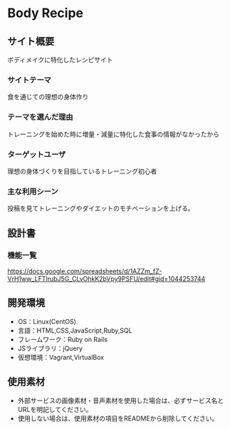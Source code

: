# Body Recipe

## サイト概要
ボディメイクに特化したレシピサイト

### サイトテーマ
食を通じての理想の身体作り

### テーマを選んだ理由
トレーニングを始めた時に増量・減量に特化した食事の情報がなかったから
### ターゲットユーザ
理想の身体づくりを目指しているトレーニング初心者

### 主な利用シーン
投稿を見てトレーニングやダイエットのモチベーションを上げる。

## 設計書

### 機能一覧
https://docs.google.com/spreadsheets/d/1AZZm_fZ-VrH1ww_LFTIrubJ5G_CLvOhkK2bVpy9PSFU/edit#gid=1044253744
## 開発環境
- OS：Linux(CentOS)
- 言語：HTML,CSS,JavaScript,Ruby,SQL
- フレームワーク：Ruby on Rails
- JSライブラリ：jQuery
- 仮想環境：Vagrant,VirtualBox

## 使用素材
- 外部サービスの画像素材・音声素材を使用した場合は、必ずサービス名とURLを明記してください。
- 使用しない場合は、使用素材の項目をREADMEから削除してください。
